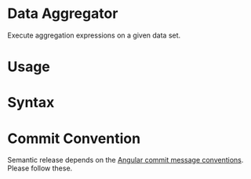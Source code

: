 # Data Aggregator

Execute aggregation expressions on a given data set.

# Usage

# Syntax

# Commit Convention
Semantic release depends on the [Angular commit message conventions](https://gist.github.com/stephenparish/9941e89d80e2bc58a153). Please follow these.
